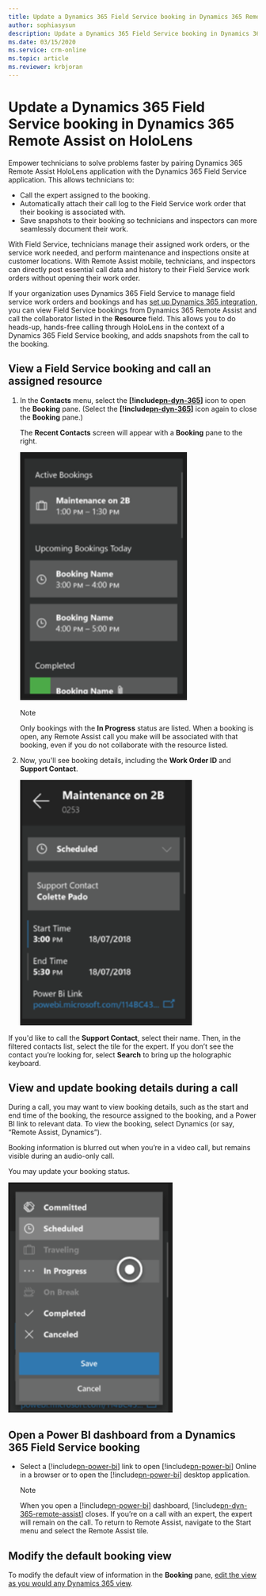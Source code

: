```yaml
---
title: Update a Dynamics 365 Field Service booking in Dynamics 365 Remote Assist on HoloLens
author: sophiasysun
description: Update a Dynamics 365 Field Service booking in Dynamics 365 Remote Assist on HoloLens
ms.date: 03/15/2020
ms.service: crm-online
ms.topic: article
ms.reviewer: krbjoran
---
```

# Update a Dynamics 365 Field Service booking in Dynamics 365 Remote Assist on HoloLens

Empower technicians to solve problems faster by pairing Dynamics 365 Remote Assist HoloLens application with the Dynamics 365 Field Service application. This allows technicians to:

- Call the expert assigned to the booking.
- Automatically attach their call log to the Field Service work order that their booking is associated with.
- Save snapshots to their booking so technicians and inspectors can more seamlessly document their work.

With Field Service, technicians manage their assigned work orders, or the service work needed, and perform maintenance and inspections onsite at customer locations. With Remote Assist mobile, technicians, and inspectors can directly post essential call data and history to their Field Service work orders without opening their work order. 

If your organization uses Dynamics 365 Field Service to manage field service work orders and bookings and has [set up Dynamics 365 integration](./mobile-app/field-service-integration.md), you can view Field Service bookings from Dynamics 365 Remote Assist and call the collaborator listed in the **Resource** field. This allows you to do heads-up, hands-free calling through HoloLens in the context of a Dynamics 365 Field Service booking, and adds snapshots from the call to the booking.  

## View a Field Service booking and call an assigned resource

1.  In the **Contacts** menu, select the **[!include[pn-dyn-365](../includes/pn-dyn-365.md)]** icon to open the **Booking** pane. (Select the **[!include[pn-dyn-365](../includes/pn-dyn-365.md)]** icon again to close the **Booking** pane.)  
      
    The **Recent Contacts** screen will appear with a **Booking** pane to the
    right.
    
    ![Screenshot of the active bookings panel that appears on HoloLens](media/RAHL_ViewBookings.PNG "ViewBookings")
    
    > [!Note]
    > Only bookings with the **In Progress** status are listed. When a booking is open, any Remote Assist call you make will be associated with that booking, even if you do not collaborate with the resource listed.
    
2.  Now, you'll see booking details, including the **Work Order ID** and **Support Contact**. 

       ![Screenshot of the booking details panel.](media/RAHL_SelectedBooking.PNG)    

If you'd like to call the **Support Contact**, select their name. Then, in the filtered contacts list, select the tile for the expert. If you don’t see the contact you’re looking for, select **Search** to bring up the holographic keyboard.  
      
    
## View and update booking details during a call

During a call, you may want to view booking details, such as the start and end time of the booking, the resource assigned to the booking, and a Power BI link to relevant data. To view the booking, select Dynamics (or say, “Remote Assist, Dynamics”). 

Booking information is blurred out when you’re in a video call, but remains visible during an audio-only call.

You may update your booking status.

![MarkComplete](media/RAHL_MarkComplete.PNG "MarkComplete")

## Open a Power BI dashboard from a Dynamics 365 Field Service booking

-   Select a [!include[pn-power-bi](../includes/pn-power-bi.md)] link to open [!include[pn-power-bi](../includes/pn-power-bi.md)] Online in a browser or to open the
    [!include[pn-power-bi](../includes/pn-power-bi.md)] desktop application.
    
    > [!NOTE]
    > When you open a [!include[pn-power-bi](../includes/pn-power-bi.md)] dashboard, [!include[pn-dyn-365-remote-assist](../includes/pn-dyn-365-remote-assist.md)] closes. If you’re on a call with an expert, the expert will remain on the call. To return to Remote Assist, navigate to the Start menu and select the Remote Assist tile. 
    

## Modify the default booking view

To modify the default view of information in the **Booking** pane, [edit the view as
you would any Dynamics 365 view](https://docs.microsoft.com/dynamics365/customer-engagement/customize/create-and-edit-views).

